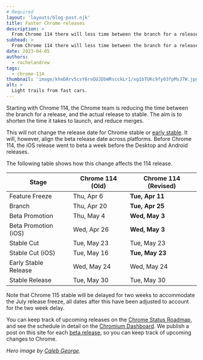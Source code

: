 ```yaml
---
# Required
layout: 'layouts/blog-post.njk'
title: Faster Chrome releases
description: >
  From Chrome 114 there will less time between the branch for a release and release to stable.
subhead: >
  From Chrome 114 there will less time between the branch for a release and release to stable.
date: 2023-04-05
authors:
  - rachelandrew
tags:
  - chrome-114
thumbnail: 'image/kheDArv5csY6rvQUJDbWRscckLr1/xg1bTUKc9fy03fpMsJ7W.jpg'
alt: >
  Light trails from fast cars.
---
```


Starting with Chrome 114, the Chrome team is reducing the time between the branch for a release, and the actual release to stable. The aim is to shorten the time it takes to launch, and reduce merges.

This will not change the release date for Chrome stable or [early stable](/blog/early-stable/). It will, however, align the beta release date across platforms. Before Chrome 114, the iOS release went to beta a week before the Desktop and Android releases.

The following table shows how this change affects the 114 release.

<table>
  <thead>
    <tr>
      <th>Stage</th>
      <th>Chrome 114 (Old)</th>
      <th>Chrome 114 (Revised)</th>
    </tr>
  </thead>
  <tbody>
    <tr>
      <td>Feature Freeze</td>
      <td>Thu, Apr 6</td>
      <td><strong>Tue, Apr 11</strong></td>
    </tr>
    <tr>
      <td>Branch </td>
      <td>Thu, Apr 20</td>
      <td><strong>Tue, Apr 25</strong></td>
    </tr>
    <tr>
      <td>Beta Promotion</td>
      <td>Thu, May 4</td>
      <td><strong>Wed, May 3</strong></td>
    </tr>
    <tr>
      <td>Beta Promotion (iOS)</td>
      <td>Wed, Apr 26</td>
      <td><strong>Wed, May 3</strong></td>
    </tr>
    <tr>
      <td>Stable Cut</td>
      <td>Tue, May 23</td>
      <td>Tue, May 23</td>
    </tr>
    <tr>
      <td>Stable Cut (iOS)</td>
      <td>Tue, May 16</td>
      <td><strong>Tue, May 23</strong></td>
    </tr>
    <tr>
      <td>Early Stable Release</td>
      <td>Wed, May 24</td>
      <td>Wed, May 24</td>
    </tr>
    <tr>
      <td>Stable Release</td>
      <td>Tue, May 30</td>
      <td>Tue, May 30</td>
    </tr>
  </tbody>
</table>

Note that Chrome 115 stable will be delayed for two weeks to accommodate the July release freeze, all dates after this have been adjusted to account for the two week delay.

You can keep track of upcoming releases on the [Chrome Status Roadmap](https://chromestatus.com/roadmap), and see the schedule in detail on the [Chromium Dashboard](https://chromiumdash.appspot.com/schedule). We publish a post on this site for each [beta release](/tags/beta/), so you can keep track of upcoming changes to Chrome. 

_Hero image by [Caleb George](https://unsplash.com/@seemoris)._
